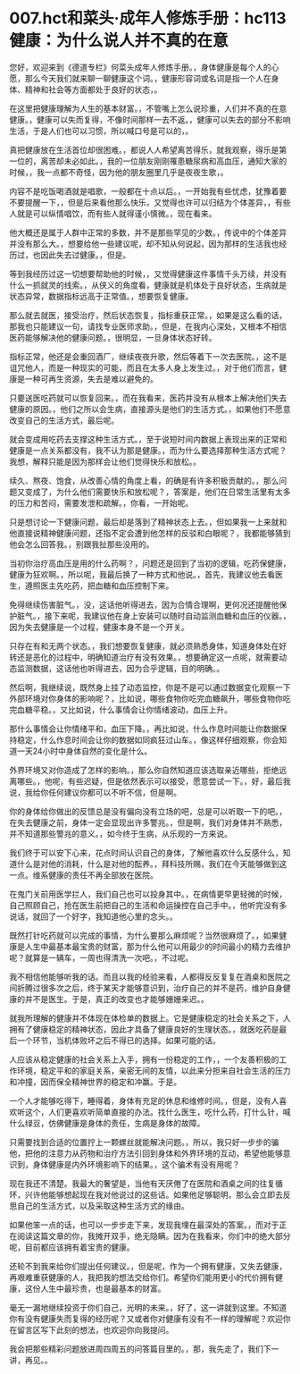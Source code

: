 # 007.hct和菜头·成年人修炼手册：hc113 健康：为什么说人并不真的在意

您好，欢迎来到《德道专栏》何菜头成年人修炼手册。，身体健康是每个人的心愿，那么今天我们就来聊一聊健康这个词。，健康形容词或名词是指一个人在身体、精神和社会等方面都处于良好的状态，。

在这里把健康理解为人生的基本财富。，不管嘴上怎么说珍重，人们并不真的在意健康。，健康可以失而复得，不像时间那样一去不返。，健康可以失去的部分不影响生活，于是人们也可以习惯，所以喊口号是可以的，。

真把健康放在生活首位却很困难。，都说人人希望离苦得乐，就我观察，得乐是第一位的，离苦却未必如此。，我的一位朋友刚刚罹患糖尿病和高血压，通知大家的时候，，我一点都不奇怪，因为他的朋友圈里几乎是夜夜生歌，。

内容不是吃饭喝酒就是唱歌，一般都在十点以后。，一开始我有些忧虑，犹豫着要不要提醒一下，，但是后来看他那么快乐，又觉得也许可以归结为个体差异，，有些人就是可以纵情唱饮，而有些人就得谨小慎微。，现在看来。

他大概还是属于人群中正常的多数，并不是那些罕见的少数。，传说中的个体差异并没有那么大。，想要给他一些建议呢，却不知从何说起，因为那样的生活我也经历过，也因此失去过健康。，但是。

等到我经历过这一切想要帮助他的时候，，又觉得健康这件事情千头万续，并没有什么一抓就灵的线索。，从侠义的角度看，健康就是机体处于良好状态，生病就是状态异常，数据指标远高于正常值。，想要恢复健康。

那么就去就医，接受治疗，然后状态恢复，指标重获正常。，如果是这么看的话，那我也只能建议一句，请找专业医师求助。，但是，在我内心深处，又根本不相信医药能够解决他的健康问题。，很明显，一旦身体状态好转。

指标正常，他还是会重回酒厂，继续夜夜升歌，然后等着下一次去医院。，这不是诅咒他人，而是一种现实的可能，而且在太多人身上发生过。，对于他们而言，健康是一种可再生资源，失去是难以避免的。

只要送医吃药就可以恢复回来。，而在我看来，医药并没有从根本上解决他们失去健康的原因。，他们之所以会生病，直接源头是他们的生活方式。，如果他们不愿意改变自己的生活方式，最后呢。

就会变成用吃药去支撑这种生活方式。，至于说短时间内数据上表现出来的正常和健康是一点关系都没有，我不认为那是健康。，而为什么要选择那种生活方式呢？我想，解释只能是因为那样会让他们觉得快乐和放松。。

续久、熬夜、饱食，从改善心情的角度上看，的确是有许多积极贡献的。，那么问题又变成了，为什么他们需要快乐和放松呢？，答案是，他们在日常生活里有太多的压力和苦闷，需要发泄和疏解。，你看，一开始呢。

只是想讨论一下健康问题，最后却是落到了精神状态上去。，但如果我一上来就和他直接说精神健康问题，还指不定会遭到他怎样的反驳和白眼呢？，我都能够猜到他会怎么回答我。，别跟我扯那些没用的。

当初你治疗高血压是用的什么药啊？，问题还是回到了当初的逻辑，吃药保健康，健康为狂欢啊。，所以呢，我最后换了一种方式和他说。，首先，我建议他去看医生，遵照医主先吃药，把血糖和血压控制下来。

免得继续伤害脏气。，没，这话他听得进去，因为合情合理啊，更何况还提醒他保护脏气。，接下来呢，我建议他在身上安装可以随时自动监测血糖和血压的仪器。，因为失去健康是一个过程，健康本身不是一个开关。

只存在有和无两个状态。，我们想要恢复健康，就必须熟悉身体，知道身体处在好转还是恶化的过程中，明确知道治疗有没有效果。，想要确定这一点呢，就需要动态监测数据，这话他也听得进去，因为合乎逻辑，目的明确。。

然后啊，我继续说，既然身上挂了动态监控，你是不是可以通过数据变化观察一下外部环境对你身体的影响呢？，比如说，哪些食物你吃完血糖飙升，哪些食物你吃完血糖平稳。，又比如说，什么事情会让你情绪波动，血压上升。

那什么事情会让你情绪平和，血压下降。，再比如说，什么作息时间能让你数据保持稳定，什么作息时间会让你的数据如同疯狂过山车。，像这样仔细观察，你会知道一天24小时中身体自然的变化是什么。

外界环境又对你造成了怎样的影响。，那么你自然知道应该选取亲近哪些，拒绝远离哪些。，他呢，有些迟疑，但是依然表示可以接受，愿意尝试一下。，好，最后我说，我给你任何建议你都可以不听不信，但是啊。

你的身体给你做出的反馈总是没有偏向没有立场的吧，总是可以听取一下的吧。，在失去健康之前，身体一定会显现出许多警兆。，但是啊，我们对身体并不熟悉，并不知道那些警兆的意义。，如今终于生病，从乐观的一方来说。

我们终于可以安下心来，花点时间认识自己的身体，了解他喜欢什么反感什么，知道什么是对他的消耗，什么是对他的酝养。，拜科技所赐，我们在今天能够做到这一点。维系健康的责任不再全部放在医院。

在鬼门关前用医学拦人，我们自己也可以投身其中。，在病情更早更轻微的时候，自己照顾自己，抢在医生前把自己的生活和命运操控在自己手中。，他听完没有多说话，就回了一个好字，我知道他心里的念头。。

既然打针吃药就可以完成的事情，为什么要那么麻烦呢？当然很麻烦了。，如果健康是人生中最基本最宝贵的财富，那为什么他可以用最少的时间最小的精力去维护呢？就算是一辆车，一周也得清洗一次吧。，不过呢。

我不相信他能够听我的话。而且以我的经验来看，人都得反反复复在酒桌和医院之间折腾过很多次之后，终于某天才能够意识到，治疗自己的并不是药，维护自身健康的并不是医生。于是，真正的改变也才能够姗姗来迟。。

就我所理解的健康并不体现在体检单的数据上。它是健康稳定的社会关系之下，人拥有了健康稳定的精神状态，因此才具备了健康良好的生理状态。，就医吃药是最后一个环节，当机体败坏之后不得已的选择。如果可能的话。

人应该从稳定健康的社会关系上入手，拥有一份稳定的工作，，一个友善积极的工作环境，稳定平和的家庭关系，亲密无间的友情，以此来分担来自社会生活的压力和冲撞，因而保全精神世界的稳定和冲赢。于是。

一个人才能够吃得下，睡得着，身体有充足的休息和维修时间。，但是，没有人喜欢听这个，人们更喜欢听简单直接的办法。找什么医生，吃什么药，打什么针，喊什么绿豆，仿佛健康是身体的责任，生病是身体的故障。

只需要找到合适的位置拧上一颗螺丝就能解决问题。，所以，我只好一步步的骗他，把他的注意力从药物和治疗方法引回到身体和外界环境的互动，希望他能够意识到，身体健康是内外环境影响下的结果。，这个骗术有没有用呢？

现在我还不清楚。我最大的奢望是，当他有天厌倦了在医院和酒桌之间的往复循环，兴许他能够想起现在我对他说过的这些话。如果他足够聪明，那么会立即去反思自己的生活方式，以及采取这种生活方式的缘由。

如果他笨一点的话，也可以一步步走下来，发现我埋在最深处的答案。，而对于正在阅读这篇文章的你，我摊开双手，绝无隐瞒。因为在我看来，你们中的绝大部分呢，目前都应该拥有着宝贵的健康。

还轮不到我来给你们提出任何建议。，但是呢，作为一个拥有健康，又失去健康，再艰难重获健康的人，我把我的想法交给你们。希望你们能用更小的代价拥有健康，这份人生中最珍贵，也是最基本的财富。

毫无一漏地继续投资于你们自己，光明的未来。，好了，这一讲就到这里。不知道你有没有健康失而复得的经历呢？又或者你对健康有没有不一样的理解呢？欢迎你在留言区写下此刻的想法，也欢迎你向我提问。

我会把那些精彩问题放进周四周五的问答篇目里的。，那，我先走了，我们下一讲，再见。。